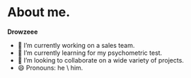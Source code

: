 # About me.


**Drowzeee** 

- 🔭 I’m currently working on a sales team.
- 🌱 I’m currently learning for my psychometric test.
- 👯 I’m looking to collaborate on a wide variety of projects.
- 😄 Pronouns: he \ him.


